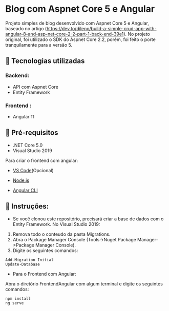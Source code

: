 # Blog com Aspnet Core 5 e Angular
Projeto simples de blog desenvolvido com Aspnet Core 5 e Angular, baseado no artigo (https://dev.to/dileno/build-a-simple-crud-app-with-angular-8-and-asp-net-core-2-2-part-1-back-end-39e1). No projeto original, foi utilizado o SDK do Aspnet Core 2.2, porém, foi feito o porte tranquilamente para a versão 5.

## :floppy_disk: Tecnologias utilizadas
### Backend:
* API com Aspnet Core
* Entity Framework

### Frontend :
* Angular 11

## :pill: Pré-requisitos
* .NET Core 5.0
* Visual Studio 2019

Para criar o frontend com angular:

* [VS Code](https://code.visualstudio.com/)(Opcional)

* [Node.js](https://nodejs.org/en/)

* [Angular CLI](https://cli.angular.io/)

## :scroll: Instruções: 

* Se você clonou este repositório, precisará criar a base de dados com o Entity Framework.
No Visual Studio 2019:

1. Remova todo o conteudo da pasta Migrations.
2. Abra o Package Manager Console (Tools->Nuget Package Manager->Package Manager Console).
3. Digite os seguintes comandos:

```
Add-Migration Initial
Update-Database
```
* Para o Frontend com Angular:

Abra o diretório FrontendAngular com algum terminal e digite os seguintes comandos: 

```
npm install
ng serve
```


